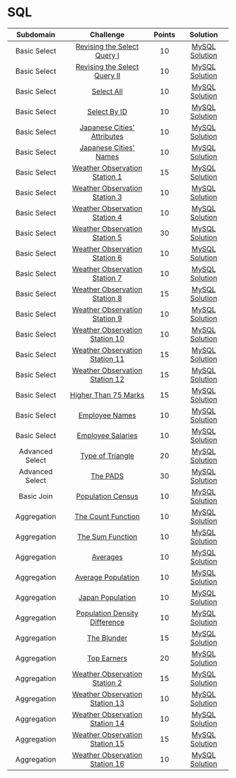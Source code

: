 # SQL

|      Subdomain      |                                                           Challenge                                                          | Points |                                                                           Solution                                                                          |
|:-------------------:|:----------------------------------------------------------------------------------------------------------------------------:|:------:|:-----------------------------------------------------------------------------------------------------------------------------------------------------------:|
|     Basic Select    | [Revising the Select Query I](https://www.hackerrank.com/challenges/revising-the-select-query)                               |   10   | [MySQL Solution](https://github.com/TomSaju2001/HackerRank_Solutions/blob/main/SQL/Basic%20Select/Revising%20the%20Select%20Query%20I.sql)               |
|     Basic Select    | [Revising the Select Query II](https://www.hackerrank.com/challenges/revising-the-select-query-2)                            |   10   | [MySQL Solution](https://github.com/TomSaju2001/HackerRank_Solutions/blob/main/SQL/Basic%20Select/Revising%20the%20Select%20Query%202.sql)              |
|     Basic Select    | [Select All](https://www.hackerrank.com/challenges/select-all-sql)                                                           |   10   | [MySQL Solution](https://github.com/TomSaju2001/HackerRank_Solutions/blob/main/SQL/Basic%20Select/Select%20All.sql)                                      |
|     Basic Select    | [Select By ID](https://www.hackerrank.com/challenges/select-by-id)                                                           |   10   | [MySQL Solution](https://github.com/TomSaju2001/HackerRank_Solutions/blob/main/SQL/Basic%20Select/Select%20By%20ID.sql)                                  |
|     Basic Select    | [Japanese Cities' Attributes](https://www.hackerrank.com/challenges/japanese-cities-attributes)                              |   10   | [MySQL Solution](https://github.com/TomSaju2001/HackerRank_Solutions/blob/main/SQL/Basic%20Select/Japanese%20Cities'%20Attributes.sql)                 |
|     Basic Select    | [Japanese Cities' Names](https://www.hackerrank.com/challenges/japanese-cities-name)                                         |   10   | [MySQL Solution](https://github.com/TomSaju2001/HackerRank_Solutions/blob/main/SQL/Basic%20Select/Japanese%20Cities'%20Names.sql)                      |
|     Basic Select    | [Weather Observation Station 1](https://www.hackerrank.com/challenges/weather-observation-station-1)                         |   15   | [MySQL Solution](https://github.com/TomSaju2001/HackerRank_Solutions/blob/main/SQL/Basic%20Select/Weather%20Observation%20Station%201.sql)               |
|     Basic Select    | [Weather Observation Station 3](https://www.hackerrank.com/challenges/weather-observation-station-3)                         |   10   | [MySQL Solution](https://github.com/TomSaju2001/HackerRank_Solutions/blob/main/SQL/Basic%20Select/Weather%20Observation%20Station%203.sql)               |
|     Basic Select    | [Weather Observation Station 4](https://www.hackerrank.com/challenges/weather-observation-station-4)                         |   10   | [MySQL Solution](https://github.com/TomSaju2001/HackerRank_Solutions/blob/main/SQL/Basic%20Select/Weather%20Observation%20Station%204.sql)               |
|     Basic Select    | [Weather Observation Station 5](https://www.hackerrank.com/challenges/weather-observation-station-5)                         |   30   | [MySQL Solution](https://github.com/TomSaju2001/HackerRank_Solutions/blob/main/SQL/Basic%20Select/Weather%20Observation%20Station%205.sql)               |
|     Basic Select    | [Weather Observation Station 6](https://www.hackerrank.com/challenges/weather-observation-station-6)                         |   10   | [MySQL Solution](https://github.com/TomSaju2001/HackerRank_Solutions/blob/main/SQL/Basic%20Select/Weather%20Observation%20Station%206.sql)               |
|     Basic Select    | [Weather Observation Station 7](https://www.hackerrank.com/challenges/weather-observation-station-7)                         |   10   | [MySQL Solution](https://github.com/TomSaju2001/HackerRank_Solutions/blob/main/SQL/Basic%20Select/Weather%20Observation%20Station%207.sql)               |
|     Basic Select    | [Weather Observation Station 8](https://www.hackerrank.com/challenges/weather-observation-station-8)                         |   15   | [MySQL Solution](https://github.com/TomSaju2001/HackerRank_Solutions/blob/main/SQL/Basic%20Select/Weather%20Observation%20Station%208.sql)               |
|     Basic Select    | [Weather Observation Station 9](https://www.hackerrank.com/challenges/weather-observation-station-9)                         |   10   | [MySQL Solution](https://github.com/TomSaju2001/HackerRank_Solutions/blob/main/SQL/Basic%20Select/Weather%20Observation%20Station%209.sqll)               |
|     Basic Select    | [Weather Observation Station 10](https://www.hackerrank.com/challenges/weather-observation-station-10)                       |   10   | [MySQL Solution](https://github.com/TomSaju2001/HackerRank_Solutions/blob/main/SQL/Basic%20Select/Weather%20Observation%20Station%2010.sql)              |
|     Basic Select    | [Weather Observation Station 11](https://www.hackerrank.com/challenges/weather-observation-station-11)                       |   15   | [MySQL Solution](https://github.com/TomSaju2001/HackerRank_Solutions/blob/main/SQL/Basic%20Select/Weather%20Observation%20Station%2011.sql)              |
|     Basic Select    | [Weather Observation Station 12](https://www.hackerrank.com/challenges/weather-observation-station-12)                       |   15   | [MySQL Solution](https://github.com/TomSaju2001/HackerRank_Solutions/blob/main/SQL/Basic%20Select/Weather%20Observation%20Station%2012.sql)              |
|     Basic Select    | [Higher Than 75 Marks](https://www.hackerrank.com/challenges/more-than-75-marks)                                             |   15   | [MySQL Solution](https://github.com/TomSaju2001/HackerRank_Solutions/blob/main/SQL/Basic%20Select/Higher%20Than%2075%20Marks.sql)                        |
|     Basic Select    | [Employee Names](https://www.hackerrank.com/challenges/name-of-employees)                                                    |   10   | [MySQL Solution](https://github.com/TomSaju2001/HackerRank_Solutions/blob/main/SQL/Basic%20Select/Employee%20Names.sql)                                  |
|     Basic Select    | [Employee Salaries](https://www.hackerrank.com/challenges/salary-of-employees)                                               |   10   | [MySQL Solution](https://github.com/TomSaju2001/HackerRank_Solutions/blob/main/SQL/Basic%20Select/Employee%20Salaries.sql)                               |
|     Advanced Select    | [Type of Triangle](https://www.hackerrank.com/challenges/what-type-of-triangle/problem)                                   |   20   | [MySQL Solution](https://github.com/TomSaju2001/HackerRank_Solutions/blob/main/SQL/Advanced%20Select/Type%20of%20Triangle.sql)                           |
|     Advanced Select    | [The PADS](https://www.hackerrank.com/challenges/the-pads/problem)                                                        |   30   | [MySQL Solution](https://github.com/TomSaju2001/HackerRank_Solutions/blob/main/SQL/Advanced%20Select/The%20PADS.sql)                                     |
|     Basic Join      | [Population Census](https://www.hackerrank.com/challenges/asian-population/problem)                                          |   10   | [MySQL Solution](https://github.com/TomSaju2001/HackerRank_Solutions/blob/main/SQL/Basic%20Join/Population%20Census.sql)                                 |
|     Aggregation      | [The Count Function](https://www.hackerrank.com/challenges/revising-aggregations-the-count-function/problem)                |   10   | [MySQL Solution](https://github.com/TomSaju2001/HackerRank_Solutions/blob/main/SQL/Aggregation/The%20Count%20Function.sql)                               |
|     Aggregation      | [The Sum Function](https://www.hackerrank.com/challenges/revising-aggregations-sum/problem?h_r=next-challenge&h_v=zen)      |   10   | [MySQL Solution](https://github.com/TomSaju2001/HackerRank_Solutions/blob/main/SQL/Aggregation/The%20Sum%20Function.sql)                                 |
|     Aggregation      | [Averages](https://www.hackerrank.com/challenges/revising-aggregations-the-average-function/problem)                        |   10   | [MySQL Solution](https://github.com/TomSaju2001/HackerRank_Solutions/blob/main/SQL/Aggregation/Averages.sql)                                             |
|     Aggregation      | [Average Population](https://www.hackerrank.com/challenges/average-population/problem)                                      |   10   | [MySQL Solution](https://github.com/TomSaju2001/HackerRank_Solutions/blob/main/SQL/Aggregation/Average%20Population.sql)                                 |
|     Aggregation      | [Japan Population](https://www.hackerrank.com/challenges/japan-population/problem)                                          |   10   | [MySQL Solution](https://github.com/TomSaju2001/HackerRank_Solutions/blob/main/SQL/Aggregation/Japan%20Population.sql)                                   |
|     Aggregation      | [Population Density Difference](https://www.hackerrank.com/challenges/population-density-difference/problem)                |   10   | [MySQL Solution](https://github.com/TomSaju2001/HackerRank_Solutions/blob/main/SQL/Aggregation/Population%20Density%20Difference.sql)                    |
|     Aggregation      | [The Blunder](https://www.hackerrank.com/challenges/the-blunder/problem)                                                    |   15   | [MySQL Solution]()                    |
|     Aggregation      | [Top Earners](https://www.hackerrank.com/challenges/earnings-of-employees/problem)                                                    |   20   | [MySQL Solution]()                    |
|     Aggregation      | [Weather Observation Station 2](https://www.hackerrank.com/challenges/weather-observation-station-2/problem)                                                    |   15   | [MySQL Solution]()                    |
|     Aggregation      | [Weather Observation Station 13](https://www.hackerrank.com/challenges/weather-observation-station-13/problem)                                                    |   10   | [MySQL Solution]()                    |
|     Aggregation      | [Weather Observation Station 14](https://www.hackerrank.com/challenges/weather-observation-station-14/problem)                                                    |   10   | [MySQL Solution]()                    |
|     Aggregation      | [Weather Observation Station 15](https://www.hackerrank.com/challenges/weather-observation-station-15/problem)                                                    |   15   | [MySQL Solution]()                    |
|     Aggregation      | [Weather Observation Station 16](https://www.hackerrank.com/challenges/weather-observation-station-16/problem)                                                    |   10   | [MySQL Solution]()                    |